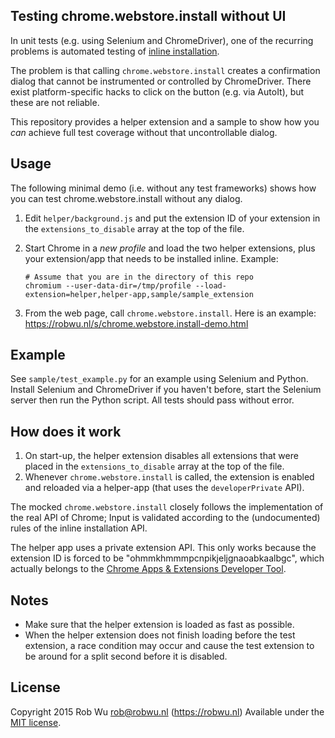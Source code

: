 ## Testing chrome.webstore.install without UI

In unit tests (e.g. using Selenium and ChromeDriver), one of the recurring
problems is automated testing of [inline installation](https://developers.google.com/chrome/web-store/docs/inline_installation).

The problem is that calling `chrome.webstore.install` creates a confirmation
dialog that cannot be instrumented or controlled by ChromeDriver. There exist
platform-specific hacks to click on the button (e.g. via AutoIt), but these are
not reliable.

This repository provides a helper extension and a sample to show how you *can*
achieve full test coverage without that uncontrollable dialog.


## Usage
The following minimal demo (i.e. without any test frameworks) shows how you can
test chrome.webstore.install without any dialog.

1. Edit `helper/background.js` and put the extension ID of your extension in the
   `extensions_to_disable` array at the top of the file.
2. Start Chrome in a *new profile* and load the two helper extensions, plus your
   extension/app that needs to be installed inline. Example:

   ```
   # Assume that you are in the directory of this repo
   chromium --user-data-dir=/tmp/profile --load-extension=helper,helper-app,sample/sample_extension
   ```
3. From the web page, call `chrome.webstore.install`. Here is an example:
   https://robwu.nl/s/chrome.webstore.install-demo.html


## Example
See `sample/test_example.py` for an example using Selenium and Python. Install
Selenium and ChromeDriver if you haven't before, start the Selenium server then
run the Python script. All tests should pass without error.


## How does it work
1. On start-up, the helper extension disables all extensions that were placed in
   the `extensions_to_disable` array at the top of the file.
2. Whenever `chrome.webstore.install` is called, the extension is enabled and
   reloaded via a helper-app (that uses the `developerPrivate` API).

The mocked `chrome.webstore.install` closely follows the implementation of the
real API of Chrome; Input is validated according to the (undocumented) rules of
the inline installation API.

The helper app uses a private extension API. This only works because the
extension ID is forced to be "ohmmkhmmmpcnpikjeljgnaoabkaalbgc", which actually
belongs to the [Chrome Apps & Extensions Developer Tool](https://chrome.google.com/webstore/detail/chrome-apps-extensions-de/ohmmkhmmmpcnpikjeljgnaoabkaalbgc).


## Notes

- Make sure that the helper extension is loaded as fast as possible.
- When the helper extension does not finish loading before the test extension,
  a race condition may occur and cause the test extension to be around for a
  split second before it is disabled.


## License
Copyright 2015 Rob Wu <rob@robwu.nl> (https://robwu.nl)
Available under the [MIT license](http://opensource.org/licenses/MIT).
